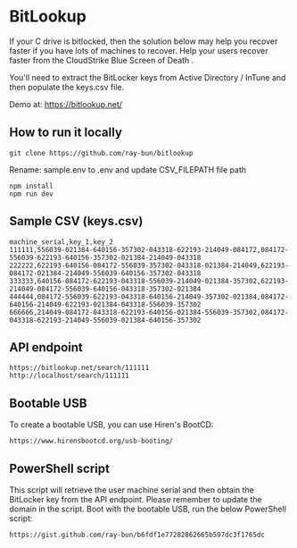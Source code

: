 # BitLookup

If your C drive is bitlocked, then the solution below may help you recover faster if you have lots of machines to recover. Help your users recover faster from the CloudStrike Blue Screen of Death .

You'll need to extract the BitLocker keys from Active Directory / InTune and then populate the keys.csv file.

Demo at: https://bitlookup.net/

## How to run it locally

```
git clone https://github.com/ray-bun/bitlookup
```

Rename: sample.env to .env and update CSV_FILEPATH file path

```
npm install
npm run dev
```

## Sample CSV (keys.csv)

```
machine_serial,key_1,key_2
111111,556039-021384-640156-357302-043318-622193-214049-084172,084172-556039-622193-640156-357302-021384-214049-043318
222222,622193-640156-084172-556039-357302-043318-021384-214049,622193-084172-021384-214049-556039-640156-357302-043318
333333,640156-084172-622193-043318-556039-214049-021384-357302,622193-214049-084172-556039-640156-043318-357302-021384
444444,084172-556039-622193-043318-640156-214049-357302-021384,084172-640156-214049-622193-021384-043318-556039-357302
666666,214049-084172-043318-622193-640156-021384-556039-357302,084172-043318-622193-214049-556039-021384-640156-357302
```

## API endpoint

```
https://bitlookup.net/search/111111
http://localhost/search/111111
```

## Bootable USB

To create a bootable USB, you can use Hiren's BootCD:

```
https://www.hirensbootcd.org/usb-booting/
```

## PowerShell script

This script will retrieve the user machine serial and then obtain the BitLocker key from the API endpoint. Please remember to update the domain in the script. Boot with the bootable USB, run the below PowerShell script:

```
https://gist.github.com/ray-bun/b6fdf1e77282862665b597dc3f1765dc
```

